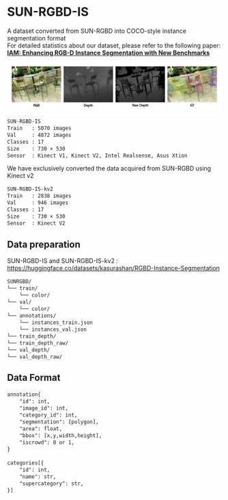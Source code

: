 # SUN-RGBD-IS
A dataset converted from SUN-RGBD into COCO-style instance segmentation format\
For detailed statistics about our dataset, please refer to the following paper:\
**[IAM: Enhancing RGB-D Instance Segmentation with New Benchmarks](https://arxiv.org/abs/2501.01685)** 


![image](./img/img1.jpg)

```
SUN-RGBD-IS
Train   : 5070 images
Val     : 4872 images
Classes : 17
Size    : 730 × 530
Sensor  : Kinect V1, Kinect V2, Intel Realsense, Asus Xtion
```

We have exclusively converted the data acquired from SUN-RGBD using Kinect v2
```
SUN-RGBD-IS-kv2
Train   : 2838 images
Val     : 946 images
Classes : 17
Size    : 730 × 530
Sensor  : Kinect V2
```
## Data preparation

SUN-RGBD-IS and SUN-RGBD-IS-kv2 : https://huggingface.co/datasets/kasurashan/RGBD-Instance-Segmentation

```
SUNRGBD/
└── train/
    └── color/
└── val/
    └── color/
└── annotations/
    └── instances_train.json
    └── instances_val.json
└── train_depth/
└── train_depth_raw/
└── val_depth/
└── val_depth_raw/
```

## Data Format
```
annotation{
    "id": int,
    "image_id": int,
    "category_id": int,
    "segmentation": [polygon],
    "area": float,
    "bbox": [x,y,width,height],
    "iscrowd": 0 or 1,
}

categories[{
    "id": int,
    "name": str,
    "supercategory": str,
}]
```
